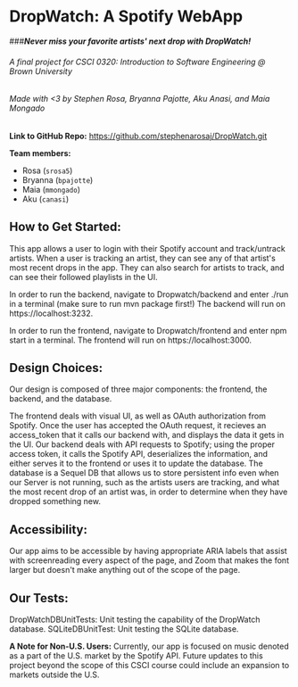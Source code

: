 # DropWatch: A Spotify WebApp
###_**Never miss your favorite artists' next drop with DropWatch!**_

###### A final project for CSCI 0320: Introduction to Software Engineering @ Brown University
###### Made with <3 by Stephen Rosa, Bryanna Pajotte, Aku Anasi, and Maia Mongado

**Link to GitHub Repo:** https://github.com/stephenarosaj/DropWatch.git

**Team members:**
- Rosa (`srosa5`)
- Bryanna (`bpajotte`)
- Maia (`mmongado`)
- Aku (`canasi`)

## How to Get Started:
This app allows a user to login with their Spotify account and track/untrack artists. When a user is tracking an artist, they can see any of that artist's most recent drops in the app. They can also search for artists to track, and can see their followed playlists in the UI.

In order to run the backend, navigate to Dropwatch/backend and enter ./run in a terminal (make sure to run mvn package first!) The backend will run on https://localhost:3232.

In order to run the frontend, navigate to Dropwatch/frontend and enter npm start in a terminal. The frontend will run on https://localhost:3000. 

## Design Choices:
Our design is composed of three major components: the frontend, the backend, and the database.

The frontend deals with visual UI, as well as OAuth authorization from Spotify. Once the user has accepted the OAuth request, it recieves an access_token that it calls our backend with, and displays the data it gets in the UI.
Our backend deals with API requests to Spotify; using the proper access token, it calls the Spotify API, deserializes the information, and either serves it to the frontend or uses it to update the database.
The database is a Sequel DB that allows us to store persistent info even when our Server is not running, such as the artists users are tracking, and what the most recent drop of an artist was, in order to determine when they have dropped something new.

## Accessibility:
Our app aims to be accessible by having appropriate ARIA labels that assist with screenreading every aspect of the page,
and Zoom that makes the font larger but doesn't make anything out of the scope of the page.
 
## Our Tests:
DropWatchDBUnitTests: Unit testing the capability of the DropWatch database.
SQLiteDBUnitTest: Unit testing the SQLite database.


**A Note for Non-U.S. Users:**
Currently, our app is focused on music denoted as a part of the U.S. market by the Spotify API. 
Future updates to this project beyond the scope of this CSCI course could include an expansion to markets outside the U.S.
